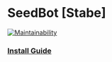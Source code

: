 # SeedBot [Stabe]

[![Maintainability](https://api.codeclimate.com/v1/badges/972739e7604231c8f6e1/maintainability)](https://codeclimate.com/github/discordseedbot/stable/maintainability)

### [Install Guide](https://docs.seedbot.xyz/bot-install/guide-directory)